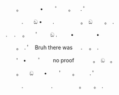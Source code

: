 <!--
**sarumanplaysguitar/sarumanplaysguitar** is a ✨ _special_ ✨ repository because its `README.md` (this file) appears on your GitHub profile.

Here are some ideas to get you started:

- 🔭 I’m currently working on ...
- 🌱 I’m currently learning ...
- 👯 I’m looking to collaborate on ...
- 🤔 I’m looking for help with ...
- 💬 Ask me about ...
- 📫 How to reach me: ...
- 😄 Pronouns: ...
- ⚡ Fun fact: ...
-->

　　。　　　　•　 　ﾟ　　。 　.    ﾟ

　　　.　　ඞ •　　.　　　　　。　ඞ　　 。　. 　

.　 .　 。　　ﾟ　　 ඞ    . 　　 • 　　　　•

　　。　.  ﾟ　Bruh there was 　 .　 。　.

　　'　•　 　ﾟ 　　no proof 　 　　。　ඞ　。

　　。　　ඞ　　•　 　ﾟ　　。 　　.    ﾟ
  
　　　.　　　 　　.　　　　　。　　 。　. 　
